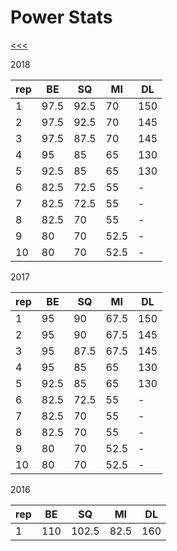 
Power Stats
======

[<<<](https://github.com/ttltrk/ELSE/blob/master/PWR/PWR.MD)

2018

| rep | BE   | SQ   | MI   | DL  |
|-----|------|------|------|-----|
| 1   | 97.5 | 92.5 | 70   | 150 | 
| 2   | 97.5 | 92.5 | 70   | 145 |
| 3   | 97.5 | 87.5 | 70   | 145 |
| 4   | 95   | 85   | 65   | 130 |
| 5   | 92.5 | 85   | 65   | 130 |
| 6   | 82.5 | 72.5 | 55   | -   |
| 7   | 82.5 | 72.5 | 55   | -   |
| 8   | 82.5 | 70   | 55   | -   |
| 9   | 80   | 70   | 52.5 | -   |
| 10  | 80   | 70   | 52.5 | -   |

2017

| rep | BE   | SQ   | MI   | DL  |
|-----|------|------|------|-----|
| 1   | 95   | 90   | 67.5 | 150 | 
| 2   | 95   | 90   | 67.5 | 145 |
| 3   | 95   | 87.5 | 67.5 | 145 |
| 4   | 95   | 85   | 65   | 130 |
| 5   | 92.5 | 85   | 65   | 130 |
| 6   | 82.5 | 72.5 | 55   | -   |
| 7   | 82.5 | 70   | 55   | -   |
| 8   | 82.5 | 70   | 55   | -   |
| 9   | 80   | 70   | 52.5 | -   |
| 10  | 80   | 70   | 52.5 | -   |

2016

| rep | BE   | SQ   | MI   | DL  |
|-----|------|------|------|-----|
| 1   | 110  | 102.5| 82.5 | 160 | 
